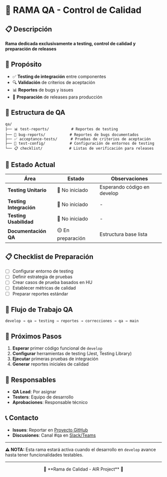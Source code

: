 # 🧪 RAMA QA - Control de Calidad

## 📋 Descripción
**Rama dedicada exclusivamente a testing, control de calidad y preparación de releases**

## 🎯 Propósito
- ✅ **Testing de integración** entre componentes
- 🔍 **Validación** de criterios de aceptación  
- 📊 **Reportes** de bugs y issues
- 🚀 **Preparación** de releases para producción

## 📁 Estructura de QA
```
qa/
├── 📊 test-reports/          # Reportes de testing
├── 🐛 bug-reports/           # Reportes de bugs documentados
├── ✅ acceptance-tests/      # Pruebas de criterios de aceptación
├── 🔧 test-config/           # Configuración de entornos de testing
└── 📋 checklist/            # Listas de verificación para releases
```

## 🚦 Estado Actual
| Área | Estado | Observaciones |
|------|--------|---------------|
| **Testing Unitario** | 🔴 No iniciado | Esperando código en develop |
| **Testing Integración** | 🔴 No iniciado | - |
| **Testing Usabilidad** | 🔴 No iniciado | - |
| **Documentación QA** | 🟡 En preparación | Estructura base lista |

## 📋 Checklist de Preparación
- [ ] Configurar entorno de testing
- [ ] Definir estrategia de pruebas
- [ ] Crear casos de prueba basados en HU
- [ ] Establecer métricas de calidad
- [ ] Preparar reportes estándar

## 🔄 Flujo de Trabajo QA
```
develop → qa → testing → reportes → correcciones → qa → main
```

## 📅 Próximos Pasos
1. **Esperar** primer código funcional de `develop`
2. **Configurar** herramientas de testing (Jest, Testing Library)
3. **Ejecutar** primeras pruebas de integración
4. **Generar** reportes iniciales de calidad

## 👥 Responsables
- **QA Lead**: Por asignar
- **Testers**: Equipo de desarrollo
- **Aprobaciones**: Responsable técnico

## 📞 Contacto
- **Issues**: Reportar en [Proyecto GitHub]([url])
- **Discusiones**: Canal #qa en [Slack/Teams]([url])

---

**⚠️ NOTA:** Esta rama estará activa cuando el desarrollo en `develop` avance hasta tener funcionalidades testables.

---
<div align="center">
🔬 **Rama de Calidad - AIR Project** 🎯
</div>